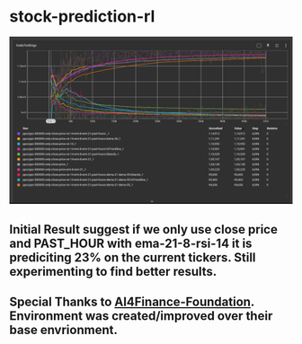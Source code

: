# stock-prediction-rl

![TensorBoard For Indicators Comparision](images/Comparison-of-indicators.png?raw=true "TensorBoard For Indicators Comparision")

## Initial Result suggest if we only use close price and PAST_HOUR with ema-21-8-rsi-14 it is prediciting 23% on the current tickers. Still experimenting to find better results.

## Special Thanks to [AI4Finance-Foundation](https://github.com/AI4Finance-Foundation/FinRL). Environment was created/improved over their base envrionment.